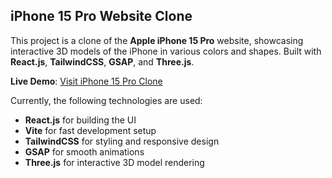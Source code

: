 ## iPhone 15 Pro Website Clone

This project is a clone of the **Apple iPhone 15 Pro** website, showcasing interactive 3D models of the iPhone in various colors and shapes. Built with **React.js**, **TailwindCSS**, **GSAP**, and **Three.js**.

**Live Demo**: [Visit iPhone 15 Pro Clone](https://iphone15-app.netlify.app/)

Currently, the following technologies are used:

- **React.js** for building the UI
- **Vite** for fast development setup
- **TailwindCSS** for styling and responsive design
- **GSAP** for smooth animations
- **Three.js** for interactive 3D model rendering

